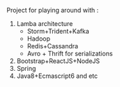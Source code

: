 Project for playing around with :

1. Lamba architecture
   * Storm+Trident+Kafka
   * Hadoop
   * Redis+Cassandra
   * Avro + Thrift for serializations
2. Bootstrap+ReactJS+NodeJS
3. Spring
4. Java8+Ecmascript6 and etc
